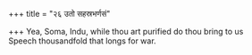 +++
title = "२६ उतो सहस्रभर्णसं"

+++
Yea, Soma, Indu, while thou art purified do thou bring to us  
     Speech thousandfold that longs for war.